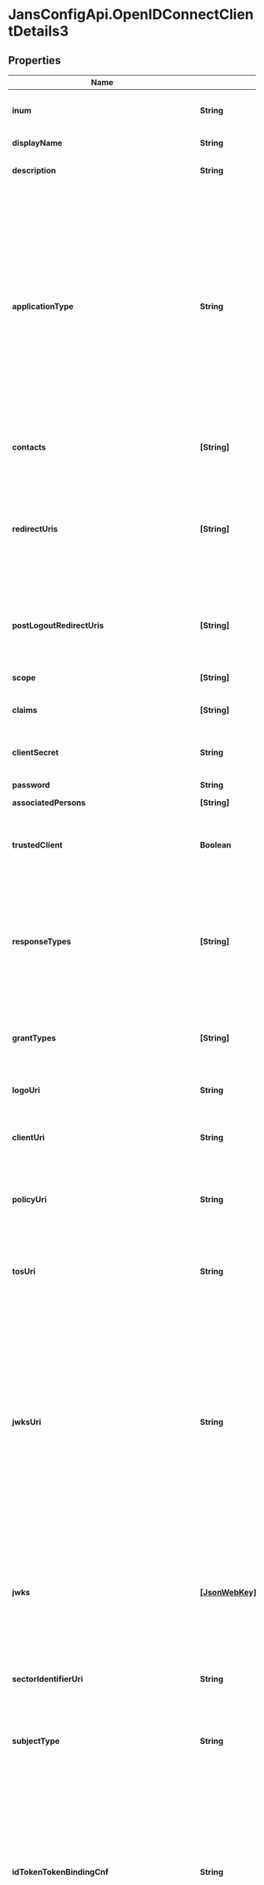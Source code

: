 # JansConfigApi.OpenIDConnectClientDetails3

## Properties

Name | Type | Description | Notes
------------ | ------------- | ------------- | -------------
**inum** | **String** | XRI i-number. Client Identifier to uniquely identify the client. | [optional] 
**displayName** | **String** | A human-readable name of the client. | [optional] 
**description** | **String** | A human-readable string describing the client. | [optional] 
**applicationType** | **String** | Kind of the application. The default, if omitted, is web. The defined values are native or web. Web Clients using the OAuth Implicit Grant Type must only register URLs using the HTTPS scheme as redirect_uris, they must not use localhost as the hostname. Native Clients must only register redirect_uris using custom URI schemes or URLs using the http scheme with localhost as the hostname. | [optional] 
**contacts** | **[String]** | e-mail addresses of people responsible for this Client. | [optional] 
**redirectUris** | **[String]** | Redirection URI values used by the Client. One of these registered Redirection URI values must exactly match the redirect_uri parameter value used in each Authorization Request | [optional] 
**postLogoutRedirectUris** | **[String]** | Provide the URLs supplied by the RP to request that the user be redirected to this location after a logout has been performed. | [optional] 
**scope** | **[String]** | Provide list of scopes granted to the client. | [optional] 
**claims** | **[String]** | Provide list of claims granted to the client. | [optional] 
**clientSecret** | **String** | The client secret.  The client MAY omit the parameter if the client secret is an empty string. | [optional] 
**password** | **String** | User password. | [optional] 
**associatedPersons** | **[String]** | List of associated persons. | [optional] 
**trustedClient** | **Boolean** | Attribute which corresponds to the \&quot;Pre-Authorization\&quot; property. Default value is false. | [optional] 
**responseTypes** | **[String]** | A list of the OAuth 2.0 response_type values that the Client is declaring that it will restrict itself to using. If omitted, the default is that the Client will use only the code Response Type. Allowed values are code, token, id_token. | [optional] 
**grantTypes** | **[String]** | A list of the OAuth 2.0 Grant Types that the Client is declaring that it will restrict itself to using. | [optional] 
**logoUri** | **String** | URL that references a logo for the Client application. | [optional] 
**clientUri** | **String** | URL of the home page of the Client. The value of this field must point to a valid Web page. | [optional] 
**policyUri** | **String** | URL that the Relying Party Client provides to the End-User to read about the how the profile data will be used. | [optional] 
**tosUri** | **String** | URL that the Relying Party Client provides to the End-User to read about the Relying Party&#39;s terms of service. | [optional] 
**jwksUri** | **String** | URL for the Client&#39;s JSON Web Key Set (JWK) document containing key(s) that are used for signing requests to the OP. The JWK Set may also contain the Client&#39;s encryption keys(s) that are used by the OP to encrypt the responses to the Client. When both signing and encryption keys are made available, a use (Key Use) parameter value is required for all keys in the document to indicate each key&#39;s intended usage. | [optional] 
**jwks** | [**[JsonWebKey]**](JsonWebKey.md) | List of JSON Web Key (JWK) - A JSON object that represents a cryptographic key. The members of the object represent properties of the key, including its value. | [optional] 
**sectorIdentifierUri** | **String** | URL using the https scheme to be used in calculating Pseudonymous Identifiers by the OP. | [optional] 
**subjectType** | **String** | Subject type requested for the Client ID. Valid types include pairwise and public. | [optional] 
**idTokenTokenBindingCnf** | **String** | Specifies the JWT Confirmation Method member name (e.g. tbh) that the Relying Party expects when receiving Token Bound ID Tokens. The presence of this parameter indicates that the Relying Party supports Token Binding of ID Tokens. If omitted, the default is that the Relying Party does not support Token Binding of ID Tokens. | [optional] 
**rptAsJwt** | **Boolean** | Specifies whether RPT should be return as signed JWT. | [optional] 
**accessTokenAsJwt** | **Boolean** | Specifies whether access token as signed JWT. | [optional] 
**accessTokenSigningAlg** | **String** | Specifies signing algorithm that has to be used during JWT signing. If it&#39;s not specified, then the default OP signing algorithm will be used. | [optional] 
**idTokenSignedResponseAlg** | **String** | JWS alg algorithm (JWA) required for signing the ID Token issued to this Client. | [optional] 
**idTokenEncryptedResponseAlg** | **String** | JWE alg algorithm (JWA) required for encrypting the ID Token issued to this Client. | [optional] 
**idTokenEncryptedResponseEnc** | **String** | JWE enc algorithm (JWA) required for encrypting the ID Token issued to this Client. | [optional] 
**userinfoSignedResponseAlg** | **String** | JWS alg algorithm (JWA) required for signing UserInfo Responses. | [optional] 
**userinfoEncryptedResponseAlg** | **String** | JWE alg algorithm (JWA) required for encrypting UserInfo Responses. | [optional] 
**userinfoEncryptedResponseEnc** | **String** | JWE enc algorithm (JWA) required for encrypting UserInfo Responses. | [optional] 
**requestObjectSigningAlg** | **String** | JWS alg algorithm (JWA) that must be used for signing Request Objects sent to the OP. | [optional] 
**requestObjectEncryptionAlg** | **String** | JWE alg algorithm (JWA) the RP is declaring that it may use for encrypting Request Objects sent to the OP. | [optional] 
**requestObjectEncryptionEnc** | **String** | JWE enc algorithm (JWA) the RP is declaring that it may use for encrypting Request Objects sent to the OP. | [optional] 
**tokenEndpointAuthMethod** | **String** | Requested Client Authentication method for the Token Endpoint. | [optional] 
**tokenEndpointAuthSigningAlg** | **String** | JWS alg algorithm (JWA) that must be used for signing the JWT used to authenticate the Client at the Token Endpoint for the private_key_jwt and client_secret_jwt authentication methods. | [optional] 
**defaultMaxAge** | **Number** | Specifies the Default Maximum Authentication Age. | [optional] 
**requireAuthTime** | **Boolean** | Boolean value specifying whether the auth_time Claim in the ID Token is required. It is required when the value is true. | [optional] 
**claimsRedirectUri** | **[String]** | Array of The Claims Redirect URIs to which the client wishes the authorization server to direct the requesting party&#39;s user agent after completing its interaction. | [optional] 
**logoutUri** | **[String]** | Specifies the URI using the https scheme that the authorization server can call to initiate a login at the client. | [optional] 
**logoutSessionRequired** | **Boolean** | Boolean value specifying whether the RP requires that a session ID query parameter be included to identify the RP session at the OP when the logout_uri is used. If omitted, the default value is false. | [optional] 
**persistClientAuthorizations** | **Boolean** | Specifies if the client authorization details are to be persisted. Default value is true. | [optional] 
**includeClaimsInIdToken** | **Boolean** | If true then claims are included in token id, default value is false. | [optional] 
**refreshTokenLifetime** | **Number** | Specifies the Client-specific refresh token expiration. | [optional] 
**accessTokenLifetime** | **Number** | Specifies the Client-specific access token expiration. | [optional] 
**defaultAcrValues** | **[String]** | Array of default requested Authentication Context Class Reference values that the Authorization Server must use for processing requests from the Client. | [optional] 
**initiateLoginUri** | **String** | Specifies the URI using the https scheme that the authorization server can call to initiate a login at the client. | [optional] 
**exp** | **Date** | Integer timestamp, measured in the number of seconds since January 1 1970 UTC, indicating when this permission will expire. | [optional] 
**requestUris** | **[String]** | Provide a list of requests_uri values that are pre-registered by the Client for use at the Authorization Server. | [optional] 
**authorizedOrigins** | **[String]** | Specifies authorized JavaScript origins. | [optional] 
**softwareId** | **String** | Specifies a unique identifier string (UUID) assigned by the client developer or software publisher used by registration endpoints to identify the client software to be dynamically registered. | [optional] 
**softwareVersion** | **String** | Specifies a version identifier string for the client software identified by &#39;software_id&#39;. The value of the &#39;software_version&#39; should change on any update to the client software identified by the same &#39;software_id&#39;. | [optional] 
**softwareStatement** | **String** | Specifies a software statement containing client metadata values about the client software as claims. This is a string value containing the entire signed JWT. | [optional] 
**disabled** | **Boolean** | Specifies whether client is disabled. | [optional] 
**jansId** | **String** | Attribute Scope Id. | [optional] 
**deletable** | **Boolean** | Specifies whether client is deletable. | [optional] 
**clientAttributes** | [**ApiV1OpenidClientsClientAttributes**](ApiV1OpenidClientsClientAttributes.md) |  | [optional] 
**backchannelAuthenticationRequestSigningAlg** | **String** | The JWS algorithm alg value that the Client will use for signing authentication request, as described in Section 7.1.1. of OAuth 2.0 [RFC6749]. When omitted, the Client will not send signed authentication requests. | [optional] 
**backchannelTokenDeliveryMode** | **String** | specifies how backchannel token will be delivered. | [optional] 
**backchannelClientNotificationEndpoint** | **String** | Client Initiated Backchannel Authentication (CIBA) enables a Client to initiate the authentication of an end-user by means of out-of-band mechanisms. Upon receipt of the notification, the Client makes a request to the token endpoint to obtain the tokens. | [optional] 
**backchannelUserCodeParameter** | **Boolean** | Boolean value specifying whether the Client supports the user_code parameter. If omitted, the default value is false. | [optional] 



## Enum: ApplicationTypeEnum


* `Web` (value: `"Web"`)

* `Native` (value: `"Native"`)





## Enum: [ResponseTypesEnum]


* `CODE` (value: `"CODE"`)

* `TOKEN` (value: `"TOKEN"`)

* `ID_TOKEN` (value: `"ID_TOKEN"`)





## Enum: [GrantTypesEnum]


* `AUTHORIZATION_CODE` (value: `"AUTHORIZATION_CODE"`)

* `IMPLICIT` (value: `"IMPLICIT"`)

* `RESOURCE_OWNER_PASSWORD_CREDENTIALS` (value: `"RESOURCE_OWNER_PASSWORD_CREDENTIALS"`)

* `CLIENT_CREDENTIALS` (value: `"CLIENT_CREDENTIALS"`)

* `REFRESH_TOKEN` (value: `"REFRESH_TOKEN"`)

* `OXAUTH_UMA_TICKET` (value: `"OXAUTH_UMA_TICKET"`)

* `CIBA` (value: `"CIBA"`)

* `DEVICE_CODE` (value: `"DEVICE_CODE"`)





## Enum: SubjectTypeEnum


* `PAIRWISE` (value: `"PAIRWISE"`)

* `PUBLIC` (value: `"PUBLIC"`)





## Enum: AccessTokenSigningAlgEnum


* `HS256` (value: `"HS256"`)

* `HS384` (value: `"HS384"`)

* `HS512` (value: `"HS512"`)

* `RS256` (value: `"RS256"`)

* `RS384` (value: `"RS384"`)

* `RS512` (value: `"RS512"`)

* `ES256` (value: `"ES256"`)

* `ES384` (value: `"ES384"`)

* `ES512` (value: `"ES512"`)

* `PS256` (value: `"PS256"`)

* `PS384` (value: `"PS384"`)

* `PS512` (value: `"PS512"`)





## Enum: IdTokenSignedResponseAlgEnum


* `HS256 - HS384 - HS512 - RS256 - RS384 - RS512 - ES256 - ES384 - ES512 - PS256 - PS384 - PS512` (value: `"HS256 - HS384 - HS512 - RS256 - RS384 - RS512 - ES256 - ES384 - ES512 - PS256 - PS384 - PS512"`)





## Enum: IdTokenEncryptedResponseAlgEnum


* `RSA1_5` (value: `"RSA1_5"`)

* `RSA-OAEP` (value: `"RSA-OAEP"`)

* `A128KW` (value: `"A128KW"`)

* `A256KW` (value: `"A256KW"`)





## Enum: IdTokenEncryptedResponseEncEnum


* `A128CBC+HS256` (value: `"A128CBC+HS256"`)

* `A256CBC+HS512` (value: `"A256CBC+HS512"`)

* `A128GCM` (value: `"A128GCM"`)

* `A256GCM` (value: `"A256GCM"`)





## Enum: UserinfoSignedResponseAlgEnum


* `HS256` (value: `"HS256"`)

* `HS384` (value: `"HS384"`)

* `HS512` (value: `"HS512"`)

* `RS256` (value: `"RS256"`)

* `RS384` (value: `"RS384"`)

* `RS512` (value: `"RS512"`)

* `ES256` (value: `"ES256"`)

* `ES384` (value: `"ES384"`)

* `ES512` (value: `"ES512"`)

* `PS256` (value: `"PS256"`)

* `PS384` (value: `"PS384"`)

* `PS512` (value: `"PS512"`)





## Enum: UserinfoEncryptedResponseAlgEnum


* `RSA1_5` (value: `"RSA1_5"`)

* `RSA-OAEP` (value: `"RSA-OAEP"`)

* `A128KW` (value: `"A128KW"`)

* `A256KW` (value: `"A256KW"`)





## Enum: UserinfoEncryptedResponseEncEnum


* `A128CBC+HS256` (value: `"A128CBC+HS256"`)

* `A256CBC+HS512` (value: `"A256CBC+HS512"`)

* `A128GCM` (value: `"A128GCM"`)

* `A256GCM` (value: `"A256GCM"`)





## Enum: RequestObjectSigningAlgEnum


* `HS256` (value: `"HS256"`)

* `HS384` (value: `"HS384"`)

* `HS512` (value: `"HS512"`)

* `RS256` (value: `"RS256"`)

* `RS384` (value: `"RS384"`)

* `RS512` (value: `"RS512"`)

* `ES256` (value: `"ES256"`)

* `ES384` (value: `"ES384"`)

* `ES512` (value: `"ES512"`)

* `PS256` (value: `"PS256"`)

* `PS384` (value: `"PS384"`)

* `PS512` (value: `"PS512"`)





## Enum: RequestObjectEncryptionAlgEnum


* `RSA1_5` (value: `"RSA1_5"`)

* `RSA-OAEP` (value: `"RSA-OAEP"`)

* `A128KW` (value: `"A128KW"`)

* `A256KW` (value: `"A256KW"`)





## Enum: RequestObjectEncryptionEncEnum


* `A128CBC+HS256` (value: `"A128CBC+HS256"`)

* `A256CBC+HS512` (value: `"A256CBC+HS512"`)

* `A128GCM` (value: `"A128GCM"`)

* `A256GCM` (value: `"A256GCM"`)





## Enum: TokenEndpointAuthMethodEnum


* `client_secret_basic` (value: `"client_secret_basic"`)

* `client_secret_post` (value: `"client_secret_post"`)

* `client_secret_jwt` (value: `"client_secret_jwt"`)

* `private_key_jwt` (value: `"private_key_jwt"`)

* `none` (value: `"none"`)





## Enum: TokenEndpointAuthSigningAlgEnum


* `HS256` (value: `"HS256"`)

* `HS384` (value: `"HS384"`)

* `HS512` (value: `"HS512"`)

* `RS256` (value: `"RS256"`)

* `RS384` (value: `"RS384"`)

* `RS512` (value: `"RS512"`)

* `ES256` (value: `"ES256"`)

* `ES384` (value: `"ES384"`)

* `ES512` (value: `"ES512"`)

* `PS256` (value: `"PS256"`)

* `PS384` (value: `"PS384"`)

* `PS512` (value: `"PS512"`)





## Enum: BackchannelAuthenticationRequestSigningAlgEnum


* `RS256` (value: `"RS256"`)

* `RS384` (value: `"RS384"`)

* `RS512` (value: `"RS512"`)

* `ES256` (value: `"ES256"`)

* `ES384` (value: `"ES384"`)

* `ES512` (value: `"ES512"`)

* `PS256` (value: `"PS256"`)

* `PS384` (value: `"PS384"`)

* `PS512` (value: `"PS512"`)




